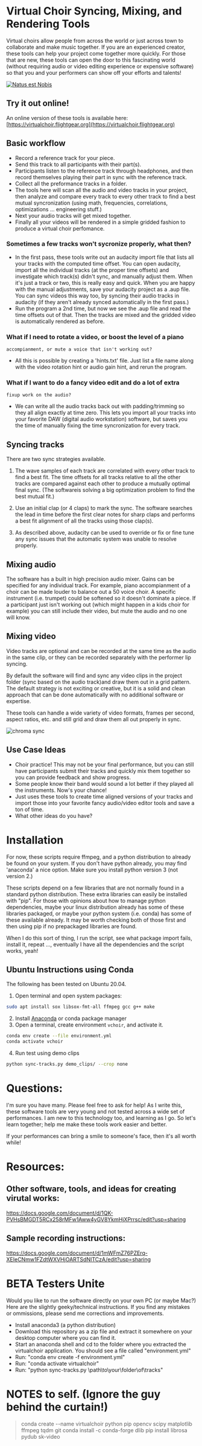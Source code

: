 # Virtual Choir Syncing, Mixing, and Rendering Tools

Virtual choirs allow people from across the world or just across town
to collaborate and make music together.  If you are an experienced
creator, these tools can help your project come together more quickly.
For those that are new, these tools can open the door to this
fascinating world (without requiring audio or video editing experience
or expensive software) so that you and your performers can show off
your efforts and talents!

[![Natus est Nobis](http://img.youtube.com/vi/Z_pOPgHhDyI/0.jpg)](https://www.youtube.com/watch?v=Z_pOPgHhDyI "Natus est Nobis (demo of software)")

## Try it out online!

An online version of these tools is available here:
[https://virtualchoir.flightgear.org](https://virtualchoir.flightgear.org)

## Basic workflow

* Record a reference track for your piece.
* Send this track to all participants with their part(s).
* Participants listen to the reference track through headphones, and
  then record themselves playing their part in sync with the reference
  track.
* Collect all the preformance tracks in a folder.
* The tools here will scan all the audio and video tracks in your
  project, then analyze and compare every track to every other track
  to find a best mutual syncronization (using math, frequencies,
  correlations, optimizations ... engineering stuff.)
* Next your audio tracks will get mixed together.
* Finally all your videos will be rendered in a simple gridded fashion
  to produce a virtual choir perfomance.

### Sometimes a few tracks won't sycronize properly, what then?

* In the first pass, these tools write out an audacity import file
  that lists all your tracks with the computed time offset.  You can
  open audacity, import all the individual tracks (at the proper time
  offsets) and investigate which track(s) didn't sync, and manually
  adjust them.  When it's just a track or two, this is really easy and
  quick.  When you are happy with the manual adjustments, save your
  audacity project as a .aup file.  You can sync videos this way too,
  by syncing their audio tracks in audacity (if they aren't already
  synced automatically in the first pass.)
* Run the program a 2nd time, but now we see the .aup file and read
  the time offsets out of that.  Then the tracks are mixed and the
  gridded video is automatically rendered as before.

### What if I need to rotate a video, or boost the level of a piano
    accompianment, or mute a voice that isn't working out?

* All this is possible by creating a 'hints.txt' file.  Just list a
  file name along with the video rotation hint or audio gain hint, and
  rerun the program.

### What if I want to do a fancy video edit and do a lot of extra
    fixup work on the audio?

* We can write all the audio tracks back out with padding/trimming so
  they all align exactly at time zero.  This lets you import all your
  tracks into your favorite DAW (digital audio workstation) software,
  but saves you the time of manually fixing the time syncronization
  for every track.

## Syncing tracks

There are two sync strategies available.

1. The wave samples of each track are correlated with every other
   track to find a best fit.  The time offsets for all tracks relative
   to all the other tracks are compared against each other to produce
   a mutually optimal final sync.  (The softwareis solving a big
   optimization problem to find the best mutual fit.)

2. Use an initial clap (or 4 claps) to mark the sync.  The software
   searches the lead in time before the first clear notes for sharp
   claps and performs a best fit alignment of all the tracks using
   those clap(s).

3. As described above, audacity can be used to override or fix or fine
   tune any sync issues that the automatic system was unable to
   resolve properly.

## Mixing audio

The software has a built in high precision audio mixer.  Gains can be
specified for any individual track.  For example, piano accompianment
of a choir can be made louder to balance out a 50 voice choir.  A
specific instrument (i.e. trumpet) could be softened so it doesn't
dominate a piece. If a participant just isn't working out (which might
happen in a kids choir for example) you can still include their video,
but mute the audio and no one will know.

## Mixing video

Video tracks are optional and can be recorded at the same time as the
audio in the same clip, or they can be recorded separately with the
performer lip syncing.

By default the software will find and sync any video clips in the
project folder (sync based on the audio track)and draw them out in a
grid pattern.  The default strategy is not exciting or creative, but
it is a solid and clean approach that can be done automatically with
no additional software or expertise.

These tools can handle a wide variety of video formats, frames per
second, aspect ratios, etc. and still grid and draw them all out
properly in sync.

![chroma sync](images/chroma.png?raw=true "Chroma Representation")

## Use Case Ideas

* Choir practice!  This may not be your final performance, but you can
  still have participants submit their tracks and quickly mix them
  together so you can provide feedback and show progress.
* Some people know their band would sound a lot better if they played
  all the instruments.  Now's your chance!
* Just uses these tools to create time aligned versions of your tracks
  and import those into your favorite fancy audio/video editor tools
  and save a ton of time.
* What other ideas do you have?

# Installation

For now, these scripts require ffmpeg, and a python distribution to
already be found on your system.  If you don't have python already,
you may find 'anaconda' a nice option.  Make sure you install python
version 3 (not version 2.)

These scripts depend on a few libraries that are not normally found in
a standard python distribution.  These extra libraries can easily be
installed with "pip".  For those with opinions about how to manage
python dependencies, maybe your linux distribution already has some of
these libraries packaged, or maybe your python system (i.e. conda) has
some of these available already.  It may be worth checking both of
those first and then using pip if no prepackaged libraries are found.

When I do this sort of thing, I run the script, see what package
import fails, install it, repeat ..., eventually I have all the
dependencies and the script works, yeah!

## Ubuntu Instructions using Conda

The following has been tested on Ubuntu 20.04.

1. Open terminal and open system packages:
```bash
sudo apt install sox libsox-fmt-all ffmpeg gcc g++ make
```
2. Install [Anaconda](https://www.anaconda.com/products/individual) or conda package manager
3. Open a terminal, create environment `vchoir`, and activate it.
```bash
conda env create --file environment.yml
conda activate vchoir
```
4. Run test using demo clips
```bash
python sync-tracks.py demo_clips/ --crop none
```

# Questions:

I'm sure you have many.  Please feel free to ask for help!  As I write
this, these software tools are very young and not tested across a wide
set of performances.  I am new to this technology too, and learning as
I go.  So let's learn together; help me make these tools work easier
and better.

If your performances can bring a smile to someone's face, then it's
all worth while!

# Resources:

## Other software, tools, and ideas for creating virutal works:

  https://docs.google.com/document/d/1QK-PVHsBMGDT5RCx258rMFw1Aww4yGV8YkmHjXPrrsc/edit?usp=sharing

## Sample recording instructions:

   https://docs.google.com/document/d/1mWFmZ76PZErq-XEIeCNmw1FZdtWXVHjOARTSdNITCzA/edit?usp=sharing


# BETA Testers Unite

Would you like to run the software directly on your own PC (or maybe
Mac?)  Here are the slightly geeky/technical instructions.  If you
find any mistakes or ommissions, please send me corrections and
improvements.

* Install anaconda3 (a python distribution)
* Download this repository as a zip file and extract it somewhere on
  your desktop computer where you can find it.
* Start an anaconda shell and cd to the folder where you extracted the
  virtualchoir application.  You should see a file called "environment.yml"
* Run: "conda env create -f environment.yml"
* Run: "conda activate virtualchoir"
* Run: "python sync-tracks.py \path\to\your\folder\of\tracks"


# NOTES to self. (Ignore the guy behind the curtain!)

> conda create --name virtualchoir python pip opencv scipy matplotlib ffmpeg tqdm git
> conda install -c conda-forge dlib
> pip install librosa pydub sk-video